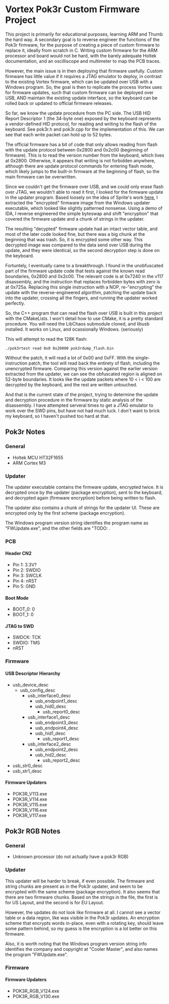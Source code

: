 # Vortex Pok3r Custom Firmware Project

This project is primarily for educational purposes, learning ARM and Thumb the hard way.
A secondary goal is to reverse engineer the functions of the Pok3r firmware, for the purpose
of creating a piece of custom firmware to replace it, ideally from scratch in C. Writing custom
firmware for the ARM processor and board would not be hard, with the barely adequate Holtek
documentation, and an oscilliscope and multimeter to map the PCB traces.

However, the main issue is in then deploying that firmware usefully. Custom firmware has little
value if it requires a JTAG emulator to deploy, in contrast to the existing Vortex firmware, which
can be updated over USB with a Windows program. So, the goal is then to replicate the process
Vortex uses for firmware updates, such that custom firmware can be deployed over USB, AND maintain
the existing update interface, so the keyboard can be rolled back or updated to official firmware
releases.

So far, we know the update procedure from the PC side. The USB HID Report Descriptor 1
(the 34-byte one) exposed by the keyboard represents a vendor-defined HID protocol, for reading
and writing to the flash of the keyboard. See pok3r.h and pok3r.cpp for the implementation of this.
We can see that each write packet can hold up to 52 bytes.

The official firmware has a bit of code that only allows reading from flash with the update
protocol between 0x2800 and 0x2c00 (beginning of firmware). This is to read the version number from
the keyboard, which lives at 0x2800. Otherwise, it appears that writing is not forbidden anywhere,
although there are update protocol commands for entering flash mode, which likely jumps to the
built-in firmware at the beginning of flash, so the main firmware can be overwritten.

Since we couldn't get the firmware over USB, and we could only erase flash over JTAG, we wouldn't
able to read it first, I looked for the firmware update in the updater program. Based loosely
on the idea of Sprite's work [here](https://spritesmods.com/?art=rapidisnake), I extracted the
"encrypted" firmware image from the Windows updater executable, which looked like slightly
patterned nonsense. Using a demo of IDA, I reverse engineered the simple byteswap and shift
"encryption" that covered the firmware update and a chunk of strings in the updater.

The resulting "decypted" firmware update had an intact vector table, and most of the later code
looked fine, but there was a big chunk at the beginning that was trash. So, it is encrypted some
other way. This decrypted image was compared to the data send over USB during the update, and
they were identical, so the second decryption step is done on the keyboard.

Fortuntely, I eventually came to a breakthrough. I found in the unobfuscated part of the firmware
update code that tests against the known read boundaries, 0x2800 and 0x2c00. The relevant code is at
0x7240 in the v117 disassembly, and the instruction that replaces forbidden bytes with zero is at
0x725a. Replacing this single instruction with a NOP, re-"encrypting" the update with the
reverse-engineered algorithm, patching the update back into the updater, crossing all the fingers,
and running the updater worked perfectly.

So, the C++ program that can read the flash over USB is built in this project with the CMakeLists.
I won't detail how to use CMake, it is a pretty standard procedure. You will need the LibChaos
submodule cloned, and libusb installed. It works on Linux, and ocassionally Windows. (seriously)

This will attempt to read the 128K flash:

    ./pok3rtest read 0x0 0x20000 pok3rdump_flash.bin

Without the patch, it will read a lot of 0x00 and 0xFF. With the single-instruction patch, the
tool will read back the entirety of flash, including the unencrypted firmware. Comparing this
version against the earlier version extracted from the updater, we can see the obfuscated region is
aligned on 52-byte boundaries. It looks like the update packets where 10 < i < 100 are decrypted by
the keyboard, and the rest are written untouched.

And that is the current state of the project, trying to determine the update and decryption
procedure in the firmware by static analysis of the disassembly. I have attempted serveral times
to get a JTAG emulator to work over the SWD pins, but have not had much luck. I don't want to brick
my keyboard, so I haven't pushed too hard at that.


## Pok3r Notes

### General
- Holtek MCU HT32F1655
- ARM Cortex M3

### Updater
The updater executable contains the firmware update, encrypted twice. It is decrypted once by
the updater (package encryption), sent to the keyboard, and decrypted again (firmware encryption)
before being written to flash.

The updater also contains a chunk of strings for the updater UI. These are encrypted only by the
first scheme (package encryption).

The Windows program version string identifies the program name as "FWUpdate.exe", and the other
fields are "TODO: <field name in chinese characters>.

### PCB

#### Header CN2
- Pin 1: 3.3V?
- Pin 2: SWDIO
- Pin 3: SWCLK
- Pin 4: nRST
- Pin 5: GND

#### Boot Mode
- BOOT_0: 0
- BOOT_1: 0

#### JTAG to SWD
- SWDCK: TCK
- SWDIO: TMS
- nRST

### Firmware

#### USB Descriptor Hierarchy
- usb_device_desc
    - usb_config_desc
        - usb_interface0_desc
            - usb_endpoint1_desc
            - usb_hid0_desc
                - usb_report0_desc
        - usb_interface1_desc
            - usb_endpoint3_desc
            - usb_endpoint4_desc
            - usb_hid1_desc
                - usb_report1_desc
        - usb_interface2_desc
            - usb_endpoint2_desc
            - usb_hid2_desc
                - usb_report2_desc
- usb_str0_desc
- usb_str1_desc

#### Firmware Updaters
- POK3R_V113.exe
- POK3R_V114.exe
- POK3R_V115.exe
- POK3R_V116.exe
- POK3R_V117.exe


## Pok3r RGB Notes

### General
- Unknown processor (do not actually have a pok3r RGB)

### Updater
This updater will be harder to break, if even possible. The firmware and string chunks are present
as in the Pok3r updater, and seem to be encrypted with the same scheme (package encryption). It
also seems that there are two firmware chunks. Based on the strings in the file, the first is for
US Layout, and the second is for EU Layout.

However, the updates do not look like firmware at all. I cannot see a vector table or a data region,
like was visible in the Pok3r updates. An encryption scheme that encrypts words in-place, even with
a rotating key, should leave some pattern behind, so my guess is the encryption is a lot better on
this firmware.

Also, it is worth noting that the Windows program version string info identifies the company and
copyright at "Cooler Master", and also names the program "FWUpdate.exe".

### Firmware

#### Firmware Updaters
- POK3R_RGB_V124.exe
- POK3R_RGB_V130.exe
